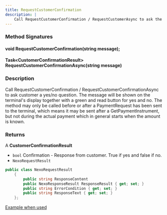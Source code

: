 ```yaml
---
title: RequestCustomerConfirmation
description: |
    Call RequestCustomerConfirmation / RequestCustomerAsync to ask the customer a yes/no question.
---
```

### Method Signatures

#### void  RequestCustomerConfirmation(string message);

#### Task\<CustomerConfirmationResult\> RequestCustomerConfirmationAsync(string message)

### Description

Call RequestCustomerConfirmation / RequestCustomerConfirmationAsync to ask customer a yes/no question. The message will be shown on the terminal's display together with a green and read button for yes and no. The method may only be called before or after a PaymentRequest has been sent to the terminal, which means it may be sent after a GetPaymentInstrument, but not during the actual payment which in general starts when the amount is known.

### Returns

A **CustomerConfirmationResult**

*   `bool` Confirmation - Response from customer. True if yes and false if no.
*   `NexoRequestResult`

```c#
public class NexoRequestResult
    {
        public string ResponseContent
        public NexoResponseResult ResponseResult { get; set; }
        public string ErrorCondition { get; set; }
        public string ResponseText { get; set; }
    };
```

[Example when used][handle-loyalty-ask-for-membership]

[handle-loyalty-ask-for-membership]: ../CodeExamples/#handle-loyalty---ask-for-membership
